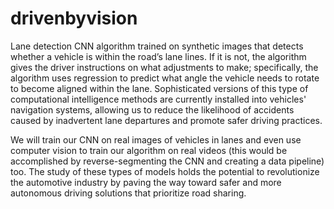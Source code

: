 # drivenbyvision
Lane detection CNN algorithm trained on synthetic images that detects whether a vehicle is within the road’s lane lines. If it is not, the algorithm gives the driver instructions on what adjustments to make; specifically, the algorithm uses regression to predict what angle the vehicle needs to rotate to become aligned within the lane. Sophisticated versions of this type of computational intelligence methods are currently installed into vehicles' navigation systems, allowing us to reduce the likelihood of accidents caused by inadvertent lane departures and promote safer driving practices.

We will train our CNN on real images of vehicles in lanes and even use computer vision to train our algorithm on real videos (this would be accomplished by reverse-segmenting the CNN and creating a data pipeline) too. The study of these types of models holds the potential to revolutionize the automotive industry by paving the way toward safer and more autonomous driving solutions that prioritize road sharing.

